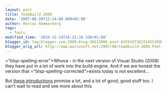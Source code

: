 ```yaml
---
layout: post
title: TeamBuild 2008
date: '2007-08-20T12:24:00.000+02:00'
author: Marcus Hammarberg
tags:
  - Tools
modified_time: '2010-12-14T16:22:38.328+01:00'
blogger_id: tag:blogger.com,1999:blog-36533086.post-6255437262314553590
blogger_orig_url: http://www.marcusoft.net/2007/08/teambuild-2008.html
---
```


<span>="blsp-spelling-error">Whooa</span> - in the next version of Visual
Studio (2008) they have put in a lot of work into the build engine. And
if we are honest the version that <span>="blsp-spelling-corrected">exists</span> today is not
excellent...

But [these
introductions](http://blogs.msdn.com/buckh/archive/2007/08/14/tfs-2008-a-basic-guide-to-team-build-2008.aspx)
promise a lot, and a lot of good, good stuff too. I can't wait to read
and see more about this.

